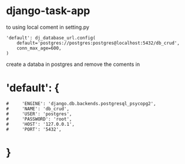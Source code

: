 # django-task-app
to using local coment in setting.py

    'default': dj_database_url.config(
        default='postgres://postgres:postgres@localhost:5432/db_crud',
        conn_max_age=600,
    )
    
  create a databa in postgres and remove the coments in
  
  # 'default': {
    #     'ENGINE': 'django.db.backends.postgresql_psycopg2',
    #     'NAME': 'db_crud',
    #     'USER': 'postgres',
    #     'PASSWORD': 'root',
    #     'HOST': '127.0.0.1',
    #     'PORT': '5432',
# }
